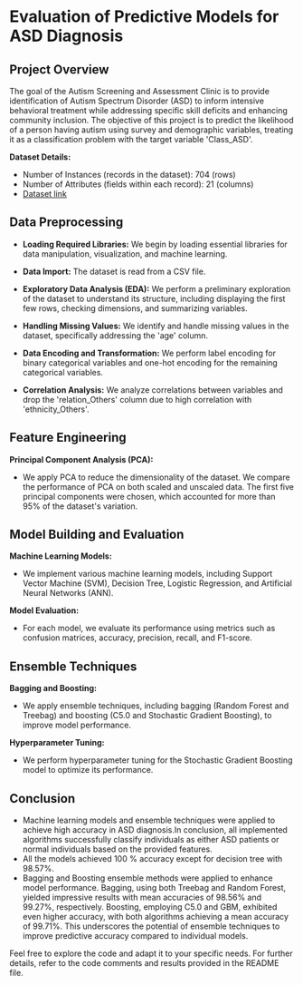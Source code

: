 # Evaluation of Predictive Models for ASD Diagnosis

## Project Overview

The goal of the Autism Screening and Assessment Clinic is to provide identification of Autism Spectrum Disorder (ASD) to inform intensive behavioral treatment while addressing specific skill deficits and enhancing community inclusion. The objective of this project is to predict the likelihood of a person having autism using survey and demographic variables, treating it as a classification problem with the target variable 'Class_ASD'.

**Dataset Details:**
- Number of Instances (records in the dataset): 704 (rows)
- Number of Attributes (fields within each record): 21 (columns)
-  [Dataset link](https://www.kaggle.com/datasets/faizunnabi/autism-screening/download?datasetVersionNumber=1)

## Data Preprocessing

- **Loading Required Libraries:** We begin by loading essential libraries for data manipulation, visualization, and machine learning.

- **Data Import:** The dataset is read from a CSV file.

- **Exploratory Data Analysis (EDA):** 
We perform a preliminary exploration of the dataset to understand its structure, including displaying the first few rows, checking dimensions, and summarizing variables.

- **Handling Missing Values:** We identify and handle missing values in the dataset, specifically addressing the 'age' column.

- **Data Encoding and Transformation:** We perform label encoding for binary categorical variables and one-hot encoding for the remaining categorical variables.

- **Correlation Analysis:** We analyze correlations between variables and drop the 'relation_Others' column due to high correlation with 'ethnicity_Others'.

## Feature Engineering

**Principal Component Analysis (PCA):** 

- We apply PCA to reduce the dimensionality of the dataset. We compare the performance of PCA on both scaled and unscaled data. The first five principal components were chosen, which accounted for more than 95% of the dataset's variation.

## Model Building and Evaluation

**Machine Learning Models:** 

- We implement various machine learning models, including Support Vector Machine (SVM), Decision Tree, Logistic Regression, and Artificial Neural Networks (ANN).

**Model Evaluation:** 

- For each model, we evaluate its performance using metrics such as confusion matrices, accuracy, precision, recall, and F1-score. 

## Ensemble Techniques

**Bagging and Boosting:** 

- We apply ensemble techniques, including bagging (Random Forest and Treebag) and boosting (C5.0 and Stochastic Gradient Boosting), to improve model performance.

**Hyperparameter Tuning:** 

- We perform hyperparameter tuning for the Stochastic Gradient Boosting model to optimize its performance.

## Conclusion

- Machine learning models and ensemble techniques were applied to achieve high accuracy in ASD diagnosis.In conclusion, all implemented algorithms successfully classify individuals as either ASD patients or normal individuals based on the provided features.
- All the models achieved 100 % accuracy except for decision tree with 98.57%. 
- Bagging and Boosting ensemble methods were applied to enhance model performance. 
Bagging, using both Treebag and Random Forest, yielded impressive results with mean accuracies of 98.56% and 99.27%, respectively. 
Boosting, employing C5.0 and GBM, exhibited even higher accuracy, with both algorithms achieving a mean accuracy of 99.71%. This underscores the potential of ensemble techniques to improve predictive accuracy compared to individual models.

Feel free to explore the code and adapt it to your specific needs. For further details, refer to the code comments and results provided in the README file.
